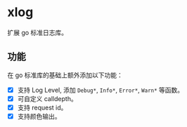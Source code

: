 # xlog

扩展 go 标准日志库。

## 功能

在 go 标准库的基础上额外添加以下功能：

- [x] 支持 Log Level, 添加 `Debug*`, `Info*`, `Error*`, `Warn*` 等函数。
- [x] 可自定义 calldepth。
- [x] 支持 request id。
- [x] 支持颜色输出。
